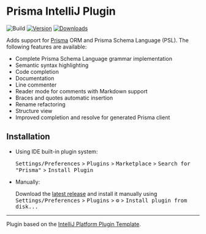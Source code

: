 # Prisma IntelliJ Plugin

![Build](https://github.com/vepanimas/intellij-prisma/workflows/Build/badge.svg)
[![Version](https://img.shields.io/jetbrains/plugin/v/com.vepanimas.intellij.prisma.svg)](https://plugins.jetbrains.com/plugin/com.vepanimas.intellij.prisma)
[![Downloads](https://img.shields.io/jetbrains/plugin/d/com.vepanimas.intellij.prisma.svg)](https://plugins.jetbrains.com/plugin/com.vepanimas.intellij.prisma)

<!-- Plugin description -->
Adds support for [Prisma](https://www.prisma.io/) ORM and Prisma Schema Language (PSL). 
The following features are available:

* Complete Prisma Schema Language grammar implementation
* Semantic syntax highlighting
* Code completion
* Documentation
* Line commenter 
* Reader mode for comments with Markdown support
* Braces and quotes automatic insertion
* Rename refactoring
* Structure view
* Improved completion and resolve for generated Prisma client
<!-- Plugin description end -->

## Installation

- Using IDE built-in plugin system:

  <kbd>Settings/Preferences</kbd> > <kbd>Plugins</kbd> > <kbd>Marketplace</kbd> > <kbd>Search for "Prisma"</kbd> >
  <kbd>Install Plugin</kbd>
  
- Manually:

  Download the [latest release](https://github.com/vepanimas/intellij-prisma/releases/latest) and install it manually using
  <kbd>Settings/Preferences</kbd> > <kbd>Plugins</kbd> > <kbd>⚙️</kbd> > <kbd>Install plugin from disk...</kbd>


---
Plugin based on the [IntelliJ Platform Plugin Template][template].

[template]: https://github.com/JetBrains/intellij-platform-plugin-template
